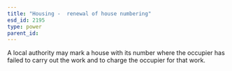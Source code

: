 ```yaml
---
title: "Housing -  renewal of house numbering"
esd_id: 2195
type: power
parent_id:  
---
```


A local authority may mark a house with its number where the occupier has failed to carry out the work and to charge the occupier for that work.

